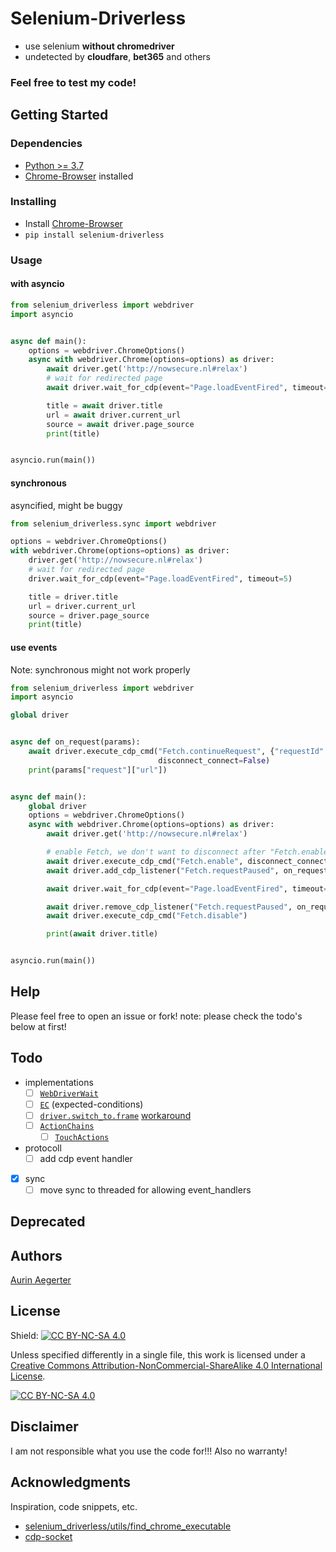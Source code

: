 # Selenium-Driverless

* use selenium __without chromedriver__
* undetected by __cloudfare__, __bet365__ and others

### Feel free to test my code!

## Getting Started

### Dependencies

* [Python >= 3.7](https://www.python.org/downloads/)
* [Chrome-Browser](https://www.google.de/chrome/) installed

### Installing

* Install [Chrome-Browser](https://www.google.de/chrome/)
* ```pip install selenium-driverless```


### Usage

#### with asyncio
```python
from selenium_driverless import webdriver
import asyncio


async def main():
    options = webdriver.ChromeOptions()
    async with webdriver.Chrome(options=options) as driver:
        await driver.get('http://nowsecure.nl#relax')
        # wait for redirected page
        await driver.wait_for_cdp(event="Page.loadEventFired", timeout=5)

        title = await driver.title
        url = await driver.current_url
        source = await driver.page_source
        print(title)


asyncio.run(main())
```

#### synchronous
asyncified, might be buggy

```python
from selenium_driverless.sync import webdriver

options = webdriver.ChromeOptions()
with webdriver.Chrome(options=options) as driver:
    driver.get('http://nowsecure.nl#relax')
    # wait for redirected page
    driver.wait_for_cdp(event="Page.loadEventFired", timeout=5)

    title = driver.title
    url = driver.current_url
    source = driver.page_source
    print(title)
```

#### use events
Note: synchronous might not work properly
```python
from selenium_driverless import webdriver
import asyncio

global driver


async def on_request(params):
    await driver.execute_cdp_cmd("Fetch.continueRequest", {"requestId": params['requestId']},
                                 disconnect_connect=False)
    print(params["request"]["url"])


async def main():
    global driver
    options = webdriver.ChromeOptions()
    async with webdriver.Chrome(options=options) as driver:
        await driver.get('http://nowsecure.nl#relax')

        # enable Fetch, we don't want to disconnect after "Fetch.enable"
        await driver.execute_cdp_cmd("Fetch.enable", disconnect_connect=False)
        await driver.add_cdp_listener("Fetch.requestPaused", on_request)

        await driver.wait_for_cdp(event="Page.loadEventFired", timeout=5)

        await driver.remove_cdp_listener("Fetch.requestPaused", on_request)
        await driver.execute_cdp_cmd("Fetch.disable")

        print(await driver.title)


asyncio.run(main())
```

## Help

Please feel free to open an issue or fork!
note: please check the todo's below at first!

## Todo
- implementations
  - [ ] [`WebDriverWait`](https://github.com/kaliiiiiiiiii/Selenium-Driverless/issues/7)
  - [ ] [`EC`](https://github.com/kaliiiiiiiiii/Selenium-Driverless/issues/7) (expected-conditions)
  - [ ] [`driver.switch_to.frame`](https://github.com/kaliiiiiiiiii/Selenium-Driverless/issues/7) [workaround](https://github.com/kaliiiiiiiiii/Selenium-Driverless/issues/9#issuecomment-1663436234)
  - [ ] [`ActionChains`](https://github.com/kaliiiiiiiiii/Selenium-Driverless/issues/5)
      - [ ] [`TouchActions`](https://github.com/kaliiiiiiiiii/Selenium-Driverless/issues/5)
- protocoll
  - [ ] add cdp event handler
- [x] sync
  - [ ] move sync to threaded for allowing event_handlers

## Deprecated

## Authors

[Aurin Aegerter](mailto:aurinliun@gmx.ch)

## License

Shield: [![CC BY-NC-SA 4.0][cc-by-nc-sa-shield]][cc-by-nc-sa]

Unless specified differently in a single file, this work is licensed under a
[Creative Commons Attribution-NonCommercial-ShareAlike 4.0 International License][cc-by-nc-sa].

[![CC BY-NC-SA 4.0][cc-by-nc-sa-image]][cc-by-nc-sa]

[cc-by-nc-sa]: http://creativecommons.org/licenses/by-nc-sa/4.0/
[cc-by-nc-sa-image]: https://licensebuttons.net/l/by-nc-sa/4.0/88x31.png
[cc-by-nc-sa-shield]: https://img.shields.io/badge/License-CC%20BY--NC--SA%204.0-lightgrey.svg

## Disclaimer

I am not responsible what you use the code for!!! Also no warranty!

## Acknowledgments

Inspiration, code snippets, etc.
* [selenium_driverless/utils/find_chrome_executable](https://github.com/ultrafunkamsterdam/undetected-chromedriver/blob/1c704a71cf4f29181a59ecf19ddff32f1b4fbfc0/undetected_chromedriver/__init__.py#L844)
* [cdp-socket](https://github.com/kaliiiiiiiiii/CDP-Socket)

